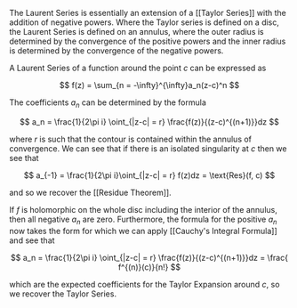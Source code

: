 The Laurent Series is essentially an extension of a [[Taylor Series]] with the addition of negative powers. Where the Taylor series is defined on a disc, the Laurent Series is defined on an annulus, where the outer radius is determined by the convergence of the positive powers and the inner radius is determined by the convergence of the negative powers. 

A Laurent Series of a function around the point $c$ can be expressed as

$$
f(z) = \sum_{n = -\infty}^{\infty}a_n(z-c)^n
$$

The coefficients $a_n$ can be determined by the formula

$$
a_n = \frac{1}{2\pi i} \oint_{|z-c| = r} \frac{f(z)}{(z-c)^{(n+1)}}dz
$$

where $r$ is such that the contour is contained within the annulus of convergence. We can see that if there is an isolated singularity at $c$ then we see that

$$
a_{-1} = \frac{1}{2\pi i}\oint_{|z-c| = r} f(z)dz = \text{Res}(f, c)
$$

and so we recover the [[Residue Theorem]]. 

If $f$ is holomorphic on the whole disc including the interior of the annulus, then all negative $a_n$ are zero. Furthermore, the formula for the positive $a_n$ now takes the form for which we can apply [[Cauchy's Integral Formula]] and see that

$$
a_n = \frac{1}{2\pi i} \oint_{|z-c| = r} \frac{f(z)}{(z-c)^{(n+1)}}dz = \frac{ f^{(n)}(c)}{n!}
$$

which are the expected coefficients for the Taylor Expansion around $c$, so we recover the Taylor Series. 